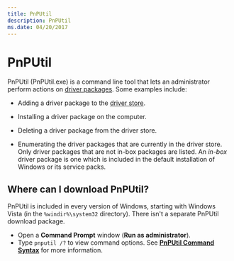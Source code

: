 ```yaml
---
title: PnPUtil
description: PnPUtil
ms.date: 04/20/2017
---
```


# PnPUtil

PnPUtil (PnPUtil.exe) is a command line tool that lets an administrator perform actions on [driver packages](../install/driver-packages.md).  Some examples include:

- Adding a driver package to the [driver store](../install/driver-store.md).

- Installing a driver package on the computer.

- Deleting a driver package from the driver store.

- Enumerating the driver packages that are currently in the driver store. Only driver packages that are not in-box packages are listed. An *in-box* driver package is one which is included in the default installation of Windows or its service packs.

## Where can I download PnPUtil?

PnPUtil is included in every version of Windows, starting with Windows Vista (in the `%windir%\system32` directory). There isn't a separate PnPUtil download package.

- Open a **Command Prompt** window (**Run as administrator**).
- Type `pnputil /?` to view command options. See [**PnPUtil Command Syntax**](pnputil-command-syntax.md) for more information.
